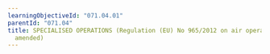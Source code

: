 ```yaml
---
learningObjectiveId: "071.04.01"
parentId: "071.04"
title: SPECIALISED OPERATIONS (Regulation (EU) No 965/2012 on air operations, as
  amended)
---
```

